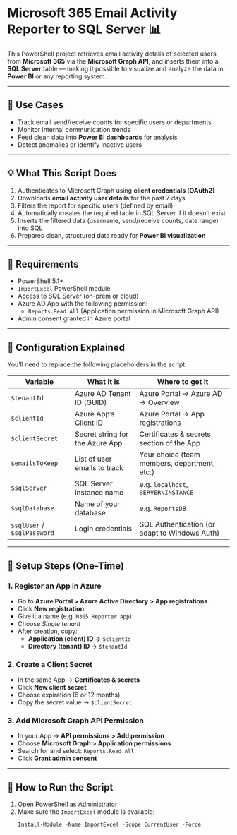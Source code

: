 # Microsoft 365 Email Activity Reporter to SQL Server 📊

This PowerShell project retrieves email activity details of selected users from **Microsoft 365** via the **Microsoft Graph API**, and inserts them into a **SQL Server** table — making it possible to visualize and analyze the data in **Power BI** or any reporting system.

---

## 🔧 Use Cases

- Track email send/receive counts for specific users or departments
- Monitor internal communication trends
- Feed clean data into **Power BI dashboards** for analysis
- Detect anomalies or identify inactive users

---

## 💡 What This Script Does

1. Authenticates to Microsoft Graph using **client credentials (OAuth2)**  
2. Downloads **email activity user details** for the past 7 days  
3. Filters the report for specific users (defined by email)  
4. Automatically creates the required table in SQL Server if it doesn't exist  
5. Inserts the filtered data (username, send/receive counts, date range) into SQL  
6. Prepares clean, structured data ready for **Power BI visualization**

---

## 📌 Requirements

- PowerShell 5.1+
- `ImportExcel` PowerShell module  
- Access to SQL Server (on-prem or cloud)
- Azure AD App with the following permission:
  - `Reports.Read.All` (Application permission in Microsoft Graph API)
- Admin consent granted in Azure portal

---

## 🔐 Configuration Explained

You’ll need to replace the following placeholders in the script:

| Variable          | What it is | Where to get it |
|------------------|------------|-----------------|
| `$tenantId`      | Azure AD Tenant ID (GUID) | Azure Portal → Azure AD → Overview |
| `$clientId`      | Azure App’s Client ID | Azure Portal → App registrations |
| `$clientSecret`  | Secret string for the Azure App | Certificates & secrets section of the App |
| `$emailsToKeep`  | List of user emails to track | Your choice (team members, department, etc.) |
| `$sqlServer`     | SQL Server instance name | e.g. `localhost`, `SERVER\INSTANCE` |
| `$sqlDatabase`   | Name of your database | e.g. `ReportsDB` |
| `$sqlUser` / `$sqlPassword` | Login credentials | SQL Authentication (or adapt to Windows Auth) |

---

## 🧭 Setup Steps (One-Time)

### 1. Register an App in Azure
- Go to **Azure Portal > Azure Active Directory > App registrations**
- Click **New registration**
- Give it a name (e.g. `M365 Reporter App`)
- Choose *Single tenant*
- After creation, copy:
  - **Application (client) ID →** `$clientId`
  - **Directory (tenant) ID →** `$tenantId`

### 2. Create a Client Secret
- In the same App → **Certificates & secrets**
- Click **New client secret**
- Choose expiration (6 or 12 months)
- Copy the secret value → `$clientSecret`

### 3. Add Microsoft Graph API Permission
- In your App → **API permissions > Add permission**
- Choose **Microsoft Graph > Application permissions**
- Search for and select: `Reports.Read.All`
- Click **Grant admin consent**

---

## 🚀 How to Run the Script

1. Open PowerShell as Administrator  
2. Make sure the `ImportExcel` module is available:
   ```powershell
   Install-Module -Name ImportExcel -Scope CurrentUser -Force
